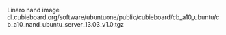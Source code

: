 Linaro nand image dl.cubieboard.org/software/ubuntuone/public/cubieboard/cb_a10_ubuntu/cb_a10_nand_ubuntu_server_13.03_v1.0.tgz
